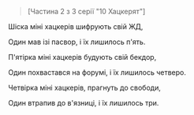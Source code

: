 >[Частина 2 з 3 серії "10 Хацкерят"]

Шіска міні хацкерів шифрують свій ЖД,

Один мав ізі пасвор, і їх лишилось п'ять.

П'ятірка міні хацкерів будують свій бекдор,

Один похвастався на форумі, і їх лишилось четверо.

Четвірка міні хацкерів, прагнуть до свободи,

Один втрапив до в'язниці, і їх лишилось три.
